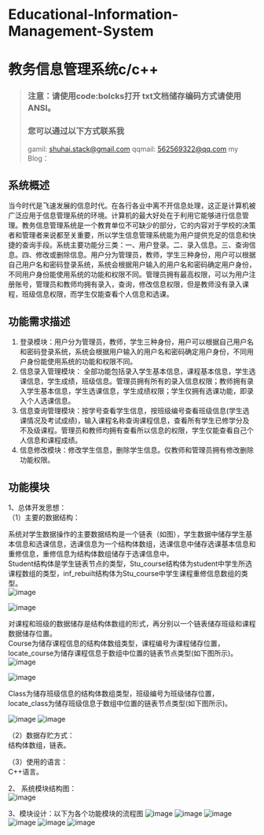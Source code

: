 # Educational-Information-Management-System
# 教务信息管理系统c/c++
> ### 注意：请使用code:bolcks打开 txt文档储存编码方式请使用ANSI。
> ### 您可以通过以下方式联系我
> gamil: shuhai.stack@gmail.com
> qqmail: 562569322@qq.com
> my Blog： 
## 系统概述
当今时代是飞速发展的信息时代。在各行各业中离不开信息处理，这正是计算机被广泛应用于信息管理系统的环境。计算机的最大好处在于利用它能够进行信息管理。教务信息管理系统是一个教育单位不可缺少的部分，它的内容对于学校的决策者和管理者来说都至关重要，所以学生信息管理系统能为用户提供充足的信息和快捷的查询手段。系统主要功能分三类：一、用户登录。二、录入信息。三、查询信息。四、修改或删除信息。用户分为管理员，教师，学生三种身份，用户可以根据自己用户名和密码登录系统，系统会根据用户输入的用户名和密码确定用户身份，不同用户身份能使用系统的功能和权限不同。管理员拥有最高权限，可以为用户注册账号，管理员和教师均拥有录入，查询，修改信息权限，但是教师没有录入课程，班级信息权限，而学生仅能查看个人信息和选课。
## 功能需求描述
1. 登录模块：用户分为管理员，教师，学生三种身份，用户可以根据自己用户名和密码登录系统，系统会根据用户输入的用户名和密码确定用户身份，不同用户身份能使用系统的功能和权限不同。
2. 信息录入管理模块： 全部功能包括录入学生基本信息，课程基本信息，学生选课信息，学生成绩，班级信息。管理员拥有所有的录入信息权限；教师拥有录入学生基本信息，学生选课信息，学生成绩权限；学生仅拥有选课功能，即录入个人选课信息。
3. 信息查询管理模块：按学号查看学生信息，按班级编号查看班级信息(学生选课情况及考试成绩)，输入课程名称查询课程信息，查看所有学生已修学分及不及级课程。管理员和教师均拥有查看所以信息的权限，学生仅能查看自己个人信息和课程成绩。
4. 信息修改模块：修改学生信息，删除学生信息。仅教师和管理员拥有修改删除功能权限。
## 功能模块
1、总体开发思想：  
（1）主要的数据结构：  

系统对学生数据操作的主要数据结构是一个链表（如图），学生数据中储存学生基本信息和选课信息，选课信息为一个结构体数组，选课信息中储存选课基本信息和重修信息，重修信息为结构体数组储存于选课信息中。  
Student结构体是学生链表节点的类型，Stu_course结构体为student中学生所选课程数组的类型，inf_rebuilt结构体为Stu_course中学生课程重修信息数组的类型。        
        ![image](https://user-images.githubusercontent.com/68573382/120878332-3fe82980-c5ee-11eb-84b8-bb071410bd05.png)

   ![image](https://user-images.githubusercontent.com/68573382/120878378-9c4b4900-c5ee-11eb-8a51-52b25c03fff1.png)

对课程和班级的数据储存是结构体数组的形式，再分别以一个链表储存班级和课程数据储存位置。  
Course为储存课程信息的结构体数组类型，课程编号为课程储存位置，locate_course为储存课程信息于数组中位置的链表节点类型(如下图所示)。  
         ![image](https://user-images.githubusercontent.com/68573382/120878380-a705de00-c5ee-11eb-8842-f5893a928823.png)

  ![image](https://user-images.githubusercontent.com/68573382/120878389-aec58280-c5ee-11eb-8c89-77e4a1d4a3cb.png)

Class为储存班级信息的结构体数组类型，班级编号为班级储存位置，locate_class为储存班级信息于数组中位置的链表节点类型(如下图所示)。

  ![image](https://user-images.githubusercontent.com/68573382/120878398-c0a72580-c5ee-11eb-8511-3c4b50825915.png)
     ![image](https://user-images.githubusercontent.com/68573382/120878402-c43aac80-c5ee-11eb-8963-92cae7c4006a.png)

                      
（2）数据存贮方式：  
结构体数组，链表。  

（3）使用的语言：   
C++语言。  

2、
系统模块结构图：  
  ![image](https://user-images.githubusercontent.com/68573382/120878423-e03e4e00-c5ee-11eb-95e6-2be4c15f2a5f.png)


3、模块设计：以下为各个功能模块的流程图
 ![image](https://user-images.githubusercontent.com/68573382/120878437-ef250080-c5ee-11eb-9382-13e605573fba.png)
![image](https://user-images.githubusercontent.com/68573382/120878439-f21ff100-c5ee-11eb-84d3-3f0e152534af.png)
![image](https://user-images.githubusercontent.com/68573382/120878441-f51ae180-c5ee-11eb-843a-ab0f4c4051a0.png)
![image](https://user-images.githubusercontent.com/68573382/120878442-f8ae6880-c5ee-11eb-9bd6-336c318d8313.png)
![image](https://user-images.githubusercontent.com/68573382/120878443-fcda8600-c5ee-11eb-98c1-7f2d898df1f8.png)
![image](https://user-images.githubusercontent.com/68573382/120878445-ffd57680-c5ee-11eb-972a-97ad0a09a904.png)

       

                                                                
